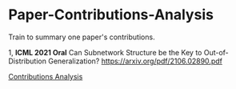 # Paper-Contributions-Analysis
Train to summary one paper's contributions.

1, **ICML 2021 Oral** Can Subnetwork Structure be the Key to Out-of-Distribution Generalization?
<https://arxiv.org/pdf/2106.02890.pdf>

[Contributions Analysis](papers/Can_Subnetwork_Structure_be_the_Key_to_Out-of-Distribution_Generalization.md)